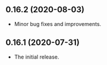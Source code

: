 ## 0.16.2 (2020-08-03)

* Minor bug fixes and improvements.
  
## 0.16.1 (2020-07-31)

* The initial release.
